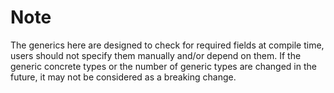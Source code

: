 # Note

The generics here are designed to check for required fields at compile time, users should not specify them manually and/or depend on them. If the generic concrete types or the number of generic types are changed in the future, it may not be considered as a breaking change.
